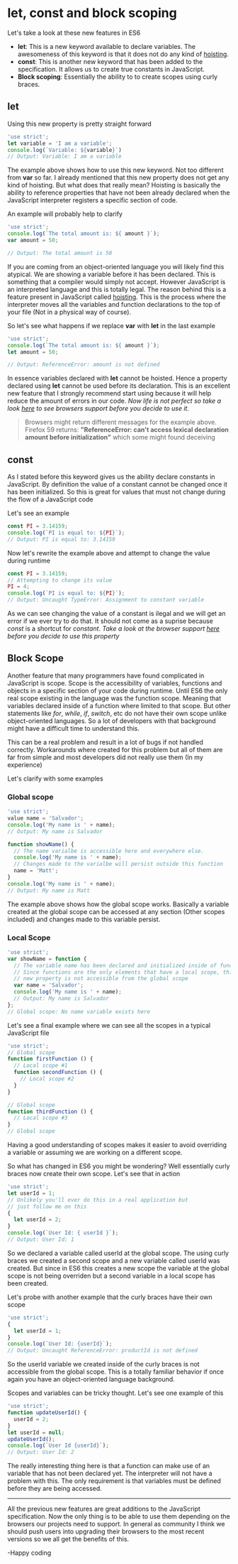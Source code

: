 # let, const and block scoping

Let's take a look at these new features in ES6
- **let**: This is a new keyword available to declare variables. The awesomeness of this keyword is that it does not do any kind of [hoisting](https://developer.mozilla.org/en-US/docs/Glossary/Hoisting).
- **const**: This is another new keyword that has been added to the specification. It allows us to create true constants in JavaScript.
- **Block scoping**: Essentially the ability to to create scopes using curly braces.

## let
Using this new property is pretty straight forward
``` javascript
'use strict';
let variable = 'I am a variable';
console.log(`Variable: ${variable}`)
// Output: Variable: I am a variable
```
The example above shows how to use this new keyword. Not too different from **var** so far. I already mentioned that this new property does not get any kind of hoisting. But what does that really mean?
Hoisting is basically the ability to reference properties that have not been already declared when the JavaScript interpreter registers a specific section of code.

An example will probably help to clarify
``` javascript
'use strict';
console.log(`The total amount is: ${ amount }`);
var amount = 50;

// Output: The total amount is 50
```
If you are coming from an object-oriented language you will likely find this atypical. We are showing a variable before it has been declared. This is something that a compiler would simply not accept. However JavaScript is an interpreted language and this is totally legal. The reason behind this is a feature present in JavaScript called [hoisting](https://developer.mozilla.org/en-US/docs/Glossary/Hoisting). This is the process where the interpreter moves all the variables and function declarations to the top of your file (Not in a physical way of course).

So let's see what happens if we replace **var** with **let** in the last example
``` javascript
'use strict';
console.log(`The total amount is: ${ amount }`);
let amount = 50;

// Output: ReferenceError: amount is not defined
```

In essence variables declared with **let** cannot be hoisted. Hence a property declared using **let** cannot be used before its declaration. This is an excellent new feature that I strongly recommend start using because it will help reduce the amount of errors in our code. *Now life is not perfect so take a look [here](https://caniuse.com/#search=let) to see browsers support before you decide to use it.*

> Browsers might return different messages for the example above. Firefox 59 returns: **"ReferenceError: can't access lexical declaration amount before initialization"** which some might found deceiving

## const
As I stated before this keyword gives us the ability declare constants in JavaScript. By definition the value of a constant cannot be changed once it has been initialized. So this is great for values that must not change during the flow of a JavaScript code

Let's see an example
``` javascript
const PI = 3.14159;
console.log(`PI is equal to: ${PI}`);
// Output: PI is equal to: 3.14159
```
Now let's rewrite the example above and attempt to change the value during runtime
``` javascript
const PI = 3.14159;
// Attempting to change its value
PI = 4;
console.log(`PI is equal to: ${PI}`);
// Output: Uncaught TypeError: Assignment to constant variable
```
As we can see changing the value of a constant is ilegal and we will get an error if we ever try to do that. It should not come as a suprise because *const* is a shortcut for *constant*. *Take a look at the browser support [here](https://caniuse.com/#search=const) before you decide to use this property*


## Block Scope
Another feature that many programmers have found complicated in JavaScript is scope. Scope is the accessibility of variables, functions and objects in a specific section of your code during runtime. Until ES6 the only real scope existing in the language was the function scope. Meaning that variables declared inside of a function where limited to that scope. But other statements like *for*, *while*, *if*, *switch*, etc do not have their own scope unlike object-oriented languages. So a lot of developers with that background might have a difficult time to understand this.

This can be a real problem and result in a lot of bugs if not handled correctly. Workarounds where created for this problem but all of them are far from simple and most developers did not really use them (In my experience)

Let's clarify with some examples

### Global scope
``` javascript
'use strict';
value name = 'Salvador';
console.log('My name is ' + name);
// Output: My name is Salvador

function showName() {
  // The name varialbe is accessible here and everywhere else.
  console.log('My name is ' + name);
  // Changes made to the varialbe will persist outside this function
  name = 'Matt';
}
console.log('My name is ' + name);
// Output: My name is Matt
```

The example above shows how the global scope works. Basically a variable created at the global scope can be accessed at any section (Other scopes included) and changes made to this variable persist.

### Local Scope
``` javascript
'use strict';
var showName = function {
  // The variable name has been declared and initialized inside of function
  // Since functions are the only elements that have a local scope, this 
  // new property is not accessible from the global scope
  var name = 'Salvador';
  console.log('My name is ' + name);
  // Output: My name is Salvador
};
// Global scope: No name variable exists here
```
Let's see a final example where we can see all the scopes in a typical JavaScript file

``` javascript
'use strict';
// Global scope
function firstFunction () {
  // Local scope #1
  function secondFunction () {
    // Local scope #2
  }
}

// Global scope
function thirdFunction () {
  // Local scope #3
}
// Global scope
```
Having a good understanding of scopes makes it easier to avoid overriding a variable or assuming we are working on a different scope.

So what has changed in ES6 you might be wondering? Well essentially curly braces now create their own scope. Let's see that in action
``` javascript
'use strict';
let userId = 1;
// Unlikely you'll ever do this in a real application but 
// just follow me on this
{
  let userId = 2;
}
console.log(`User Id: { userId }`);
// Output: User Id: 1
```
So we declared a variable called userId at the global scope. The using curly braces we created a second scope and a new variable called userId was created. But since in ES6 this creates a new scope the variable at the global scope is not being overriden but a second variable in a local scope has been created.

Let's probe with another example that the curly braces have their own scope
``` javascript
'use strict';
{
  let userId = 1;
}
console.log(`User Id: {userId}`);
// Output: Uncaught ReferenceError: productId is not defined
```
So the userId variable we created inside of the curly braces is not accessible from the global scope. This is a totally familiar behavior if once again you have an object-oriented language background.

Scopes and variables can be tricky thought. Let's see one example of this
``` javascript
'use strict';
function updateUserId() {
  userId = 2;
}
let userId = null;
updateUserId();
console.log(`User Id {userId}`);
// Output: User Id: 2
```
The really interesting thing here is that a function can make use of an variable that has not been declared yet. The interpreter will not have a problem with this. The only requirement is that variables must be defined before they are being accessed.
____________________________________
All the previous new features are great additions to the JavaScript specification. Now the only thing is to be able to use them depending on the browsers our projects need to support. In general as community I think we should push users into upgrading their browsers to the most recent versions so we all get the benefits of this.

-Happy coding
